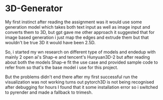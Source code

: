 # 3D-Generator
My first instinct after reading the assignment was it would use some generation model which takes both text input as well as image input and converts them to 3D, but gpt gave me other approach it suggested that for image based generation i just map the edges and extrude them but that wouldn't be true 3D it would have been 2.5D.

So, i started my wn research on different type  of models and endedup with mainly 2 open ai's Shap-e and tencent's Hunyuan3D-2 but after reading about both the models Shap-e fit the use case and provided sample code to refer from so that's the base model i use for this project.

But the problems didn't end there after my first successful run the visualization was not working turns out pytorch3D is not being recognised after debugging for hours I found that it some installation error so i switched to pyrender and made a fallback to trimesh.
